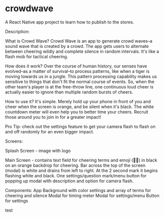 # crowdwave
A React Native app project to learn how to publish to the stores.

<!-- Notes on progress current as of latest commit -->

Description:

What is Crowd Wave?
Crowd Wave is an app to generate crowd waves–a sound wave that is created by a crowd. The app gets users to alternate between cheering wildly and complete silence in random intervals. It's like a flash mob for tactical cheering.

How does it work?
Over the course of human history, our senses have evolved–as a matter of survival–to process patterns, like when a tiger is moving towards us in a jungle. This pattern processing capability makes us sensitive to things that don't fit the normal course of events. So, when the other team's player is at the free-throw line, one continuous loud cheer is actually easier to ignore than multiple random bursts of cheers.

How to use it?
It's simple. Merely hold up your phone in front of you and cheer when the screen is orange, and be silent when it's black. The white countdown meter will even help you to better time your cheers. Recruit those around you to join in for a greater impact!

Pro Tip: check out the settings feature to get your camera flash to flash on and off randomly for an even bigger impact.


Screens:

Splash Screen - image with logo

Main Screen - contains text field for cheering terms and emoji (🙊🎉) in black on an orange backdrop for cheering. Bar across the top of the screen (modal) is white and drains from left to right. At the 2 second mark it begins flashing white and black. One settings/question mark/menu button for popping up modal with description and option for camera flash.

Components: 
App
Background with color settings and array of terms for cheering and silence
Modal for timing meter
Modal for settings/menu
Button for settings

test
